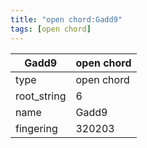 ```yaml
---
title: "open chord:Gadd9"
tags: [open chord]
---
```


|Gadd9|open chord|
|---|---|
|type|open chord|
|root_string|6|
|name|Gadd9|
|fingering|320203|


